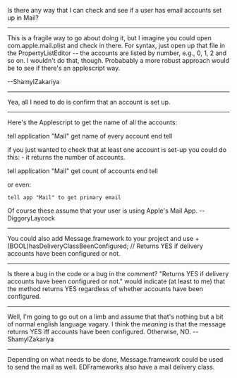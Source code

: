 Is there any way that I can check and see if a user has email accounts set up in Mail?

----

This is a fragile way to go about doing it, but I imagine you could open com.apple.mail.plist and check in there. For syntax, just open up that file in the PropertyListEditor -- the accounts are listed by number, e.g., 0, 1, 2 and so on. I wouldn't do that, though. Probabably a more robust approach would be to see if there's an applescript way. 

--ShamylZakariya

----

Yea, all I need to do is confirm that an account is set up.

----

Here's the Applescript to get the name of all the accounts:

    
tell application "Mail"
	get name of every account
end tell



if you just wanted to check that at least one account is set-up you could do this: - it returns the number of accounts.

    
tell application "Mail"
	get count of accounts
end tell


or even:

    
	tell app "Mail" to get primary email



Of course these assume that your user is using Apple's Mail App.
--DiggoryLaycock

----
You could also add Message.framework to your project and use     + (BOOL)hasDeliveryClassBeenConfigured;
    // Returns YES if delivery accounts have been configured or not.

----

Is there a bug in the code or a bug in the comment? "Returns YES if delivery accounts have been configured or not." would indicate (at least to me) that the method returns YES regardless of whether accounts have been configured.

----

Well, I'm going to go out on a limb and assume that that's nothing but a bit of normal english language vagary. I think the *meaning* is that the message returns YES iff accounts have been configured. Otherwise, NO. --ShamylZakariya

----

Depending on what needs to be done, Message.framework could be used to send the mail as well. EDFrameworks also have a mail delivery class.
